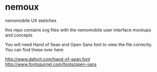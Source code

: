 nemoux
======

nemomobile UX sketches

this repo contains svg files with the nemomobile user interface mockups and concepts

You will need Hand of Sean and Open Sans font to view the file correctly.
You can find these over here:

http://www.dafont.com/hand-of-sean.font
http://www.fontsquirrel.com/fonts/open-sans
